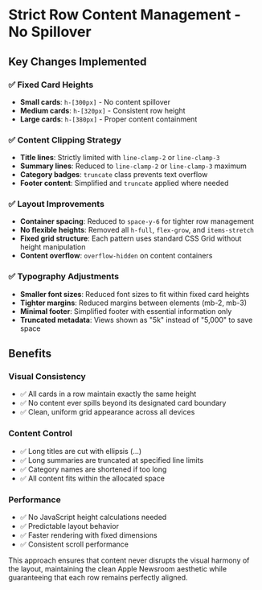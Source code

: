 # Strict Row Content Management - No Spillover

## Key Changes Implemented

### ✅ **Fixed Card Heights**

- **Small cards**: `h-[300px]` - No content spillover
- **Medium cards**: `h-[320px]` - Consistent row height
- **Large cards**: `h-[380px]` - Proper content containment

### ✅ **Content Clipping Strategy**

- **Title lines**: Strictly limited with `line-clamp-2` or `line-clamp-3`
- **Summary lines**: Reduced to `line-clamp-2` or `line-clamp-3` maximum
- **Category badges**: `truncate` class prevents text overflow
- **Footer content**: Simplified and `truncate` applied where needed

### ✅ **Layout Improvements**

- **Container spacing**: Reduced to `space-y-6` for tighter row management
- **No flexible heights**: Removed all `h-full`, `flex-grow`, and `items-stretch`
- **Fixed grid structure**: Each pattern uses standard CSS Grid without height manipulation
- **Content overflow**: `overflow-hidden` on content containers

### ✅ **Typography Adjustments**

- **Smaller font sizes**: Reduced font sizes to fit within fixed card heights
- **Tighter margins**: Reduced margins between elements (mb-2, mb-3)
- **Minimal footer**: Simplified footer with essential information only
- **Truncated metadata**: Views shown as "5k" instead of "5,000" to save space

## Benefits

### **Visual Consistency**

- ✅ All cards in a row maintain exactly the same height
- ✅ No content ever spills beyond its designated card boundary
- ✅ Clean, uniform grid appearance across all devices

### **Content Control**

- ✅ Long titles are cut with ellipsis (...)
- ✅ Long summaries are truncated at specified line limits
- ✅ Category names are shortened if too long
- ✅ All content fits within the allocated space

### **Performance**

- ✅ No JavaScript height calculations needed
- ✅ Predictable layout behavior
- ✅ Faster rendering with fixed dimensions
- ✅ Consistent scroll performance

This approach ensures that content never disrupts the visual harmony of the layout, maintaining the clean Apple Newsroom aesthetic while guaranteeing that each row remains perfectly aligned.
